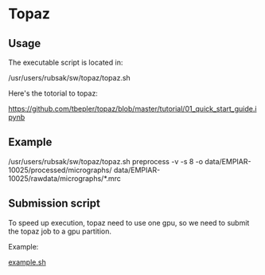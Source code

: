 # Topaz

## Usage

The executable script is located in:

/usr/users/rubsak/sw/topaz/topaz.sh

Here's the totorial to topaz:

https://github.com/tbepler/topaz/blob/master/tutorial/01_quick_start_guide.ipynb

## Example

/usr/users/rubsak/sw/topaz/topaz.sh preprocess -v -s 8 -o data/EMPIAR-10025/processed/micrographs/ data/EMPIAR-10025/rawdata/micrographs/*.mrc

## Submission script

To speed up execution, topaz need to use one gpu, so we need to submit the topaz job to a gpu partition.

Example:

[example.sh](./example.sh)
